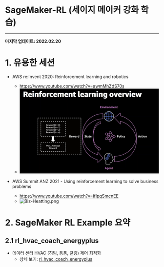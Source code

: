 
# SageMaker-RL (세이지 메이커 강화 학습)
---

**마지막 업데이트: 2022.02.20**

# 1. 유용한 세션

- AWS re:Invent 2020: Reinforcement learning and robotics
    - https://www.youtube.com/watch?v=awmMhZdS70s
    - <img src="img/RL-Frame.png" width=800>
    
    
- AWS Summit ANZ 2021 - Using reinforcement learning to solve business problems
    - https://www.youtube.com/watch?v=ifIpqSmcnEE
    - ![Biz-Heatting.png](img/Biz-Heatting.png)


# 2. SageMaker RL Example 요약 
## 2.1 rl_hvac_coach_energyplus
- 데이터 센터 HVAC (히팅, 통풍, 쿨링) 제어 최적화
    - 상세 보기: [rl_hvac_coach_energyplus](Example/README-rl_hvac_coach_energyplus.md)